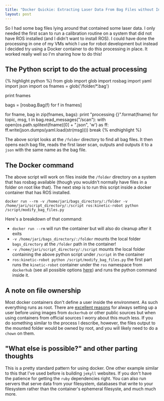 ```yaml
---
title: "Docker Quickie: Extracting Laser Data From Bag Files without Installing ROS"
layout: post
---
```


So I had some bag files lying around that contained some laser data. 
I only needed the first scan to run a calibration routine on a system that did not
have ROS installed (and I didn't want to install ROS). I could have done the processing
in one of my VMs which I use for robot development but instead I decided try using
a Docker container to do this processing in place. It worked really well so I'm sharing
how to do this!

## The Python script to do the actual processing

{% highlight python %}
from glob import glob
import rosbag
import yaml
import json
import os
fnames = glob('/folder/*.bag')

print fnames

bags = [rosbag.Bag(f) for f in fnames]

for fname, bag in zip(fnames, bags):
    print "processing {}".format(fname)
    for topic, msg, t in bag.read_messages("/scan"):
        with open(os.path.splitext(fname)[0] + ".json", 'w') as ff:
            ff.write(json.dumps(yaml.load(str(msg))))
        break
{% endhighlight %}

The above script looks at the `/folder` directory to find all bag files. It then
opens each bag file, reads the first laser scan, outputs and outputs it to a `json`
with the same name as the bag file.

## The Docker command

The above script will work on files inside the `/folder` directory on a system that has
rosbag available (though you wouldn't normally have files in a folder on root like that).
The next step is to run this script inside a docker container that has ROS installed.

```
docker run --rm -v /home/jari/bags_directory/:/folder -v /home/jari/script_directory/:/script ros:kinetic-robot python /script/modify_bag_files.py
```

Here's a breakdown of that command:
- `docker run --rm` will run the container but will also do cleanup after it exits
- `-v /home/jari/bags_directory/:/folder` mounts the local folder `bags_directory` at the `/folder` path in the container!
- `-v /home/jari/script_directory/:/script` mounts the local folder containing the above python script under `/script` in the container
- `ros:kinetic-robot python /script/modify_bag_files.py` the first part runs the `kinetic-robot` container under the `ros` namespace from `dockerhub` (see all possible options [here](https://hub.docker.com/_/ros/)) and runs the python command inside it.

## A note on file ownership

Most docker containers don't define a user inside the environment. 
As such everything runs as root. There are [excellent reasons](https://medium.com/@mccode/processes-in-containers-should-not-run-as-root-2feae3f0df3b) for always setting
up a user before using images from `dockerhub` or other public sources but
when using containers from official sources I worry about this much less.
If you do something similar to the process I describe, however, the files output
to the mounted folder would be owned by root, and you will likely need to do
a `chown` on them.

## "What else is possible?" and other parting thoughts

This is a pretty standard pattern for using docker. One other example similar to this
that I've used before is building `jekyll` websites. If you don't have the patience
for getting the `ruby` dependencies right. You can also run servers that serve data
from your filesystem, databases that write to your filesystem rather than the container's
ephemeral filesyste, and much much more.
